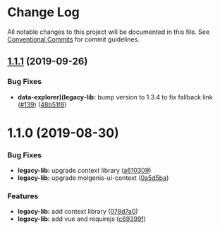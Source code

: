 # Change Log

All notable changes to this project will be documented in this file.
See [Conventional Commits](https://conventionalcommits.org) for commit guidelines.

## [1.1.1](https://github.com/molgenis/molgenis-frontend/compare/@molgenis-ui/legacy-lib@1.1.0...@molgenis-ui/legacy-lib@1.1.1) (2019-09-26)


### Bug Fixes

* **data-explorer)(legacy-lib:** bump version to 1.3.4 to fix fallback link ([#139](https://github.com/molgenis/molgenis-frontend/issues/139)) ([48b51f8](https://github.com/molgenis/molgenis-frontend/commit/48b51f8))





# 1.1.0 (2019-08-30)


### Bug Fixes

* **legacy-lib:** upgrade context library ([a610309](https://github.com/molgenis/molgenis-frontend/commit/a610309))
* **legacy-lib:** upgrade molgenis-ui-context ([0a5d5ba](https://github.com/molgenis/molgenis-frontend/commit/0a5d5ba))


### Features

* **legacy-lib:** add context library ([078d7a0](https://github.com/molgenis/molgenis-frontend/commit/078d7a0))
* **legacy-lib:** add vue and requirejs ([c69399f](https://github.com/molgenis/molgenis-frontend/commit/c69399f))
